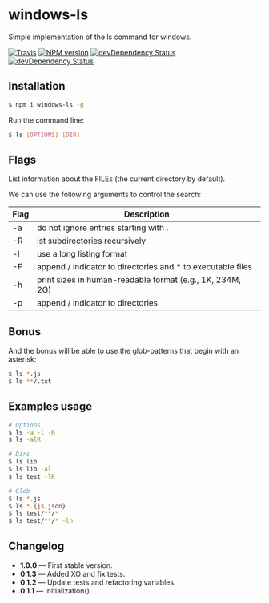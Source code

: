 # windows-ls

Simple implementation of the ls command for windows.

[![Travis](https://img.shields.io/travis/mrmlnc/windows-ls.svg?style=flat-square)](https://travis-ci.org/mrmlnc/windows-ls)
[![NPM version](https://img.shields.io/npm/v/windows-ls.svg?style=flat-square)](https://www.npmjs.com/package/windows-ls)
[![devDependency Status](https://img.shields.io/david/mrmlnc/windows-ls.svg?style=flat-square)](https://david-dm.org/mrmlnc/windows-ls#info=dependencies)
[![devDependency Status](https://img.shields.io/david/dev/mrmlnc/windows-ls.svg?style=flat-square)](https://david-dm.org/mrmlnc/windows-ls#info=devDependencies)

## Installation

```bash
$ npm i windows-ls -g
```

Run the command line:

```bash
$ ls [OPTIONS] [DIR]
```

## Flags

List information about the FILEs (the current directory by default).

We can use the following arguments to control the search:

| Flag | Description                                                 |
|------|-------------------------------------------------------------|
|  -a  | do not ignore entries starting with .                       |
|  -R  | ist subdirectories recursively                              |
|  -l  | use a long listing format                                   |
|  -F  | append / indicator to directories and * to executable files |
|  -h  | print sizes in human-readable format (e.g., 1K, 234M, 2G)   |
|  -p  | append / indicator to directories                           |

## Bonus

And the bonus will be able to use the glob-patterns that begin with an asterisk:

```bash
$ ls *.js
$ ls **/.txt
```

## Examples usage

```bash
# Options
$ ls -a -l -R
$ ls -alR

# Dirs
$ ls lib
$ ls lib -al
$ ls test -lR

# Glob
$ ls *.js
$ ls *.{js,json}
$ ls test/**/*
$ ls test/**/* -lh
```

## Changelog

 - **1.0.0** — First stable version.
 - **0.1.3** — Added XO and fix tests.
 - **0.1.2** — Update tests and refactoring variables.
 - **0.1.1** — Initialization().
